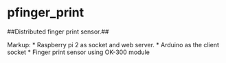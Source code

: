 # pfinger_print
##Distributed finger print sensor.##

Markup:	* Raspberry pi 2 as socket and web server.
	* Arduino as the client socket
	* Finger print sensor using OK-300 module

